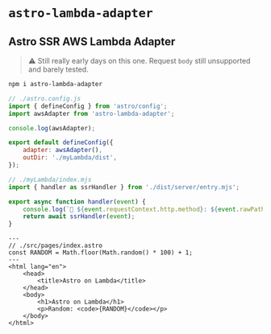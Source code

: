 # `astro-lambda-adapter`

## Astro SSR AWS Lambda Adapter

> ⚠️ Still really early days on this one. Request `body` still unsupported and barely tested.

```sh
npm i astro-lambda-adapter
```

```js
// ./astro.config.js
import { defineConfig } from 'astro/config';
import awsAdapter from 'astro-lambda-adapter';

console.log(awsAdapter);

export default defineConfig({
	adapter: awsAdapter(),
	outDir: './myLambda/dist',
});
```

```js
// ./myLambda/index.mjs
import { handler as ssrHandler } from './dist/server/entry.mjs';

export async function handler(event) {
	console.log(`🚀 ${event.requestContext.http.method}: ${event.rawPath}`);
	return await ssrHandler(event);
}
```

```astro
---
// ./src/pages/index.astro
const RANDOM = Math.floor(Math.random() * 100) + 1;
---
<html lang="en">
	<head>
		<title>Astro on Lambda</title>
	</head>
	<body>
		<h1>Astro on Lambda</h1>
		<p>Random: <code>{RANDOM}</code></p>
	</body>
</html>

```
